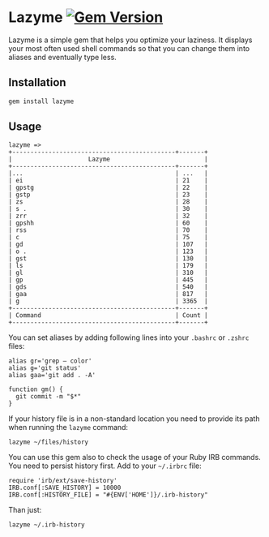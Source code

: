 # Lazyme  [![Gem Version](https://badge.fury.io/rb/lazyme.svg)](http://badge.fury.io/rb/lazyme)

Lazyme is a simple gem that helps you optimize your laziness. It displays your most often used shell commands so that you can change them into aliases and eventually type less.

## Installation
```bash
gem install lazyme
```

## Usage
```
lazyme =>
+---------------------------------------------+-------+
|                     Lazyme                          |
+---------------------------------------------+-------+
|...                                          | ...   |
| ei                                          | 21    |
| gpstg                                       | 22    |
| gstp                                        | 23    |
| zs                                          | 28    |
| s .                                         | 30    |
| zrr                                         | 32    |
| gpshh                                       | 60    |
| rss                                         | 70    |
| c                                           | 75    |
| gd                                          | 107   |
| o .                                         | 123   |
| gst                                         | 130   |
| ls                                          | 179   |
| gl                                          | 310   |
| gp                                          | 445   |
| gds                                         | 540   |
| gaa                                         | 817   |
| g                                           | 3365  |
+---------------------------------------------+-------+
| Command                                     | Count |
+---------------------------------------------+-------+
```

You can set aliases by adding following lines into your `.bashrc` or `.zshrc` files:

```
alias gr='grep — color'
alias g='git status'
alias gaa='git add . -A'

function gm() {
  git commit -m "$*"
}
```

If your history file is in a non-standard location you need to provide its path when running the `lazyme` command:

```
lazyme ~/files/history
```

You can use this gem also to check the usage of your Ruby IRB commands. You need to persist history first. Add to your `~/.irbrc` file:

```
require 'irb/ext/save-history'
IRB.conf[:SAVE_HISTORY] = 10000
IRB.conf[:HISTORY_FILE] = "#{ENV['HOME']}/.irb-history"
```

Than just:

```
lazyme ~/.irb-history
```
